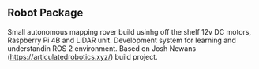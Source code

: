 ## Robot Package
Small autonomous mapping rover build usinhg off the shelf 12v DC motors, Raspberry Pi 4B and LiDAR unit.
Development system for learning and understandin ROS 2 environment.
Based on Josh Newans (https://articulatedrobotics.xyz/) build project.
